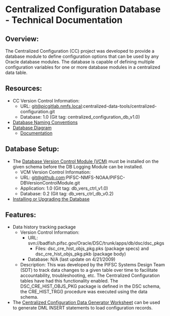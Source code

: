 # Centralized Configuration Database - Technical Documentation

## Overview:
The Centralized Configuration (CC) project was developed to provide a database module to define configuration options that can be used by any Oracle database modules.  The database is capable of defining multiple configuration variables for one or more database modules in a centralized data table.  

## Resources:
-   CC Version Control Information:
    -   URL: git@picgitlab.nmfs.local:centralized-data-tools/centralized-configuration.git
    -   Database: 1.0 (Git tag: centralized_configuration_db_v1.0)
-   [Database Naming Conventions](./Centralized%20Configuration%20-%20DB%20Naming%20Conventions.md)
-   [Database Diagram](./data_model/CEN_CONFIG_diagram.pdf)
    -   [Documentation](./Centralized%20Configuration%20DB%20Diagram%20Documentation.md)

## Database Setup:
-   The [Database Version Control Module (VCM)](https://github.com/PIFSC-NMFS-NOAA/Database-Version-Control-Module) must be installed on the given schema before the DB Logging Module can be installed.
    -   VCM Version Control Information:
    -   URL: git@github.com:PIFSC-NMFS-NOAA/PIFSC-DBVersionControlModule.git
    -   Application: 1.0 (Git tag: db_vers_ctrl_v1.0)
    -   Database: 0.2 (Git tag: db_vers_ctrl_db_v0.2)
-   [Installing or Upgrading the Database](./Centralized%20Configuration%20-%20Installing%20or%20Upgrading%20the%20Database.md)

## Features:
-   Data history tracking package
    -   Version Control Information:
        -   URL: svn://badfish.pifsc.gov/Oracle/DSC/trunk/apps/db/dsc/dsc_pkgs
            -   Files: dsc_cre_hist_objs_pkg.pks (package specs) and dsc_cre_hist_objs_pkg.pkb (package body)
        -   Database: N/A (last update on 4/21/2009)
    -   Description: This was developed by the PIFSC Systems Design Team (SDT) to track data changes to a given table over time to facilitate accountability, troubleshooting, etc.  The Centralized Configuration tables have had this functionality enabled.  The DSC_CRE_HIST_OBJS_PKG package is defined in the DSC schema, the CRE_HIST_TRG() procedure was executed using the data schema.  
-   The [Centralized Configuration Data Generator Worksheet](./cc_data_generator.xlsx) can be used to generate DML INSERT statements to load configuration records.
